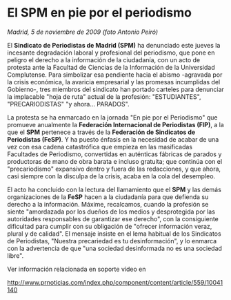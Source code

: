# El SPM en pie por el periodismo

*Madrid, 5 de noviembre de 2009 (foto Antonio Peiró)*

El **Sindicato de Periodistas de Madrid (SPM)** ha denunciado este jueves la incesante degradación laboral y profesional del periodismo, que pone en peligro el derecho a la información de la ciudadanía, con un acto de protesta ante la Facultad de Ciencias de la Información de la Universidad Complutense. Para simbolizar esa pendiente hacia el abismo -agravada por la crisis económica, la avaricia empresarial y las promesas incumplidas del Gobierno-, tres miembros del sindicato han portado carteles para denunciar la implacable "hoja de ruta" actual de la profesión: "ESTUDIANTES", "PRECARIODISTAS" "y ahora... PARADOS".

La protesta se ha enmarcado en la jornada "En pie por el Periodismo" que promueve anualmente la **Federación Internacional de Periodistas (FIP)**, a la que el **SPM** pertenece a través de la **Federación de Sindicatos de Periodistas (FeSP)**. Y ha puesto énfasis en la necesidad de acabar de una vez con esa cadena catastrófica que empieza en las masificadas Facultades de Periodismo, convertidas en auténticas fábricas de parados y productoras de mano de obra barata e incluso gratuita; que continúa con el "precariodismo" expansivo dentro y fuera de las redacciones, y que ahora, casi siempre con la disculpa de la crisis, acaba en la cola del desempleo.

El acto ha concluido con la lectura del llamamiento que el **SPM** y las demás organizaciones de la **FeSP** hacen a la ciudadanía para que defienda su derecho a la información. Máxime, recalcamos, cuando la profesión se siente "amordazada por los dueños de los medios y desprotegida por las autoridades responsables de garantizar ese derecho", con la consiguiente dificultad para cumplir con su obligación de "ofrecer información veraz, plural y de calidad". El mensaje insiste en el lema habitual de los Sindicatos de Periodistas, "Nuestra precariedad es tu desinformación", y lo enmarca con la advertencia de que "una sociedad desinformada no es una sociedad libre".

Ver información relacionada en soporte vídeo en

http://www.prnoticias.com/index.php/component/content/article/559/10041140
